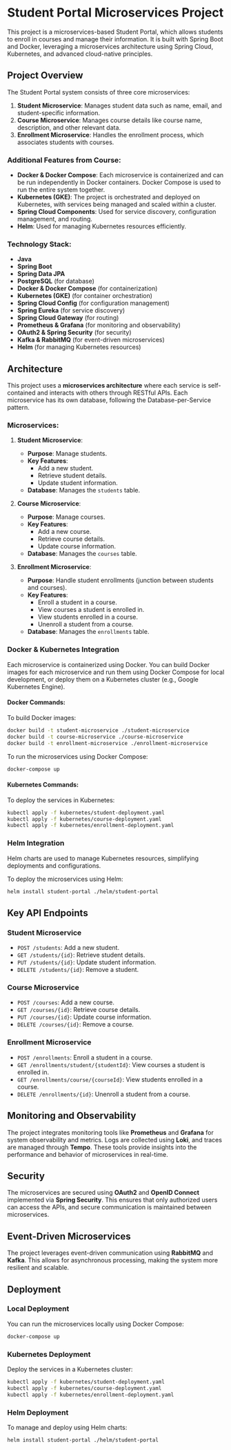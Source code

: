 
# Student Portal Microservices Project

This project is a microservices-based Student Portal, which allows students to enroll in courses and manage their information. It is built with Spring Boot and Docker, leveraging a microservices architecture using Spring Cloud, Kubernetes, and advanced cloud-native principles.

## Project Overview

The Student Portal system consists of three core microservices:
1. **Student Microservice**: Manages student data such as name, email, and student-specific information.
2. **Course Microservice**: Manages course details like course name, description, and other relevant data.
3. **Enrollment Microservice**: Handles the enrollment process, which associates students with courses.

### Additional Features from Course:
- **Docker & Docker Compose**: Each microservice is containerized and can be run independently in Docker containers. Docker Compose is used to run the entire system together.
- **Kubernetes (GKE)**: The project is orchestrated and deployed on Kubernetes, with services being managed and scaled within a cluster.
- **Spring Cloud Components**: Used for service discovery, configuration management, and routing.
- **Helm**: Used for managing Kubernetes resources efficiently.

### Technology Stack:
- **Java**
- **Spring Boot**
- **Spring Data JPA**
- **PostgreSQL** (for database)
- **Docker & Docker Compose** (for containerization)
- **Kubernetes (GKE)** (for container orchestration)
- **Spring Cloud Config** (for configuration management)
- **Spring Eureka** (for service discovery)
- **Spring Cloud Gateway** (for routing)
- **Prometheus & Grafana** (for monitoring and observability)
- **OAuth2 & Spring Security** (for security)
- **Kafka & RabbitMQ** (for event-driven microservices)
- **Helm** (for managing Kubernetes resources)

## Architecture

This project uses a **microservices architecture** where each service is self-contained and interacts with others through RESTful APIs. Each microservice has its own database, following the Database-per-Service pattern.

### Microservices:

1. **Student Microservice**:
   - **Purpose**: Manage students.
   - **Key Features**:
     - Add a new student.
     - Retrieve student details.
     - Update student information.
   - **Database**: Manages the `students` table.
   
2. **Course Microservice**:
   - **Purpose**: Manage courses.
   - **Key Features**:
     - Add a new course.
     - Retrieve course details.
     - Update course information.
   - **Database**: Manages the `courses` table.

3. **Enrollment Microservice**:
   - **Purpose**: Handle student enrollments (junction between students and courses).
   - **Key Features**:
     - Enroll a student in a course.
     - View courses a student is enrolled in.
     - View students enrolled in a course.
     - Unenroll a student from a course.
   - **Database**: Manages the `enrollments` table.

### Docker & Kubernetes Integration

Each microservice is containerized using Docker. You can build Docker images for each microservice and run them using Docker Compose for local development, or deploy them on a Kubernetes cluster (e.g., Google Kubernetes Engine).

#### Docker Commands:
To build Docker images:
```bash
docker build -t student-microservice ./student-microservice
docker build -t course-microservice ./course-microservice
docker build -t enrollment-microservice ./enrollment-microservice
```

To run the microservices using Docker Compose:
```bash
docker-compose up
```

#### Kubernetes Commands:
To deploy the services in Kubernetes:
```bash
kubectl apply -f kubernetes/student-deployment.yaml
kubectl apply -f kubernetes/course-deployment.yaml
kubectl apply -f kubernetes/enrollment-deployment.yaml
```

### Helm Integration
Helm charts are used to manage Kubernetes resources, simplifying deployments and configurations.

To deploy the microservices using Helm:
```bash
helm install student-portal ./helm/student-portal
```

## Key API Endpoints

### Student Microservice
- `POST /students`: Add a new student.
- `GET /students/{id}`: Retrieve student details.
- `PUT /students/{id}`: Update student information.
- `DELETE /students/{id}`: Remove a student.

### Course Microservice
- `POST /courses`: Add a new course.
- `GET /courses/{id}`: Retrieve course details.
- `PUT /courses/{id}`: Update course information.
- `DELETE /courses/{id}`: Remove a course.

### Enrollment Microservice
- `POST /enrollments`: Enroll a student in a course.
- `GET /enrollments/student/{studentId}`: View courses a student is enrolled in.
- `GET /enrollments/course/{courseId}`: View students enrolled in a course.
- `DELETE /enrollments/{id}`: Unenroll a student from a course.

## Monitoring and Observability

The project integrates monitoring tools like **Prometheus** and **Grafana** for system observability and metrics. Logs are collected using **Loki**, and traces are managed through **Tempo**. These tools provide insights into the performance and behavior of microservices in real-time.

## Security

The microservices are secured using **OAuth2** and **OpenID Connect** implemented via **Spring Security**. This ensures that only authorized users can access the APIs, and secure communication is maintained between microservices.

## Event-Driven Microservices

The project leverages event-driven communication using **RabbitMQ** and **Kafka**. This allows for asynchronous processing, making the system more resilient and scalable.

## Deployment

### Local Deployment
You can run the microservices locally using Docker Compose:
```bash
docker-compose up
```

### Kubernetes Deployment
Deploy the services in a Kubernetes cluster:
```bash
kubectl apply -f kubernetes/student-deployment.yaml
kubectl apply -f kubernetes/course-deployment.yaml
kubectl apply -f kubernetes/enrollment-deployment.yaml
```

### Helm Deployment
To manage and deploy using Helm charts:
```bash
helm install student-portal ./helm/student-portal
```
